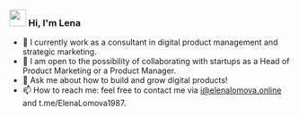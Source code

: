 ###  <animated-image data-catalyst="" style="width: 30px;"><a target="_blank" rel="noopener noreferrer nofollow" href="https://camo.githubusercontent.com/9fd2c024a247a44434ed1c44c7c2fc2481e3333b4192330e2ae61ccfcac19d47/68747470733a2f2f656d6f6a69732e736c61636b6d6f6a69732e636f6d2f656d6f6a69732f696d616765732f313533313834393433302f343234362f626c6f622d73756e676c61737365732e6769663f31353331383439343330" data-target="animated-image.originalLink"><img src="https://camo.githubusercontent.com/9fd2c024a247a44434ed1c44c7c2fc2481e3333b4192330e2ae61ccfcac19d47/68747470733a2f2f656d6f6a69732e736c61636b6d6f6a69732e636f6d2f656d6f6a69732f696d616765732f313533313834393433302f343234362f626c6f622d73756e676c61737365732e6769663f31353331383439343330" data-canonical-src="https://emojis.slackmojis.com/emojis/images/1531849430/4246/blob-sunglasses.gif?1531849430" style="width: 30; display: inline-block;" data-target="animated-image.originalImage"></a> Hi, I'm Lena

- 🔭 I currently work as a consultant in digital product management and strategic marketing.
- 👯 I am open to the possibility of collaborating with startups as a Head of Product Marketing or a Product Manager.
- 💬 Ask me about how to build and grow digital products!
- 📫 How to reach me: feel free to contact me via i@elenalomova.online and t.me/ElenaLomova1987.
